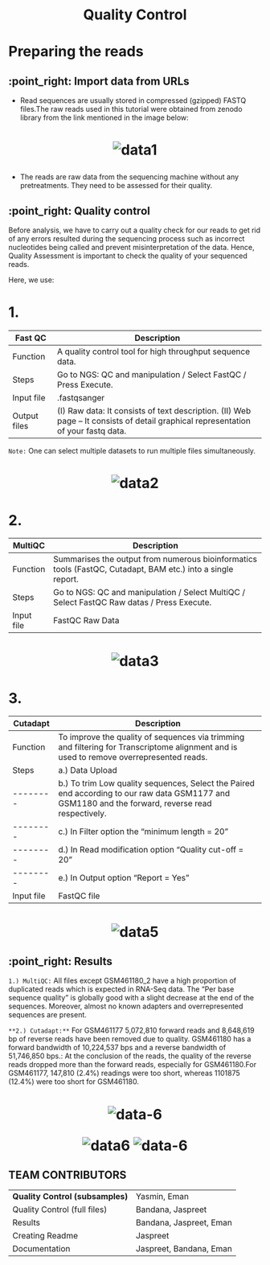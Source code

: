 <h1 align="center"> Quality Control </h1>

# Preparing the reads
<h2> :point_right: Import data from URLs </h2>

- Read sequences are usually stored in compressed (gzipped) FASTQ files.The raw reads used in this tutorial were obtained from zenodo library from the link mentioned in the image below:


<h1 align="center"> 
  
![data1](https://user-images.githubusercontent.com/57266535/130147539-53ee007c-000f-4431-9f98-624d21b70faa.png)
</h1>

- The reads are raw data from the sequencing machine without any pretreatments. They need to be assessed for their quality.

<h2> :point_right:	Quality control </h2>

   Before analysis, we have to carry out a quality check for our reads to get rid of any errors resulted during the sequencing process such as incorrect nucleotides being called and prevent misinterpretation of the data. Hence, Quality Assessment is important to check the quality of your sequenced reads.

 Here, we use:

# 1.

|**Fast QC** | Description |
|----------| ----------------------------------------------------------|
| Function | A quality control tool for high throughput sequence data. |
|  Steps | Go to NGS: QC and manipulation / Select FastQC / Press Execute.|
|  Input file| .fastqsanger |
|  Output files | (I) Raw data: It consists of text description. (II) Web page – It consists of detail graphical representation of your fastq data. |

```Note:``` One can select multiple datasets to run multiple files simultaneously.

<h1 align="center"> 
  
![data2](https://user-images.githubusercontent.com/57266535/130148312-ba648c91-1b63-4e58-bc02-37a4b610a474.png)
</h1>

# 2.

| **MultiQC** | Description |
|----------| ----------------------------------------------------------|
| Function | Summarises the output from numerous bioinformatics tools (FastQC, Cutadapt, BAM etc.) into a single report. |
|  Steps | Go to NGS: QC and manipulation / Select MultiQC / Select FastQC Raw datas / Press Execute.|
|  Input file| FastQC Raw Data |

<h1 align="center"> 
  
![data3](https://user-images.githubusercontent.com/57266535/130148318-178028ff-fe6b-48f2-bad6-5f4faac486aa.png)
</h1>

# 3.

| **Cutadapt** | Description |
|----------| ----------------------------------------------------------|
| Function | To improve the quality of sequences via trimming and filtering for Transcriptome alignment and is used to remove overrepresented reads.
|  Steps | a.) Data Upload |
|--------| b.) To trim Low quality sequences, Select the Paired end according to our raw data GSM1177 and GSM1180 and the forward, reverse read respectively.|
|--------| c.) In Filter option the “minimum length = 20”|
|--------| d.) In Read modification option “Quality cut-off = 20”|
|--------| e.) In Output option “Report = Yes”|
|  Input file| FastQC file |

<h1 align="center"> 
   
![data5](https://user-images.githubusercontent.com/57266535/130148319-2c116dea-c09a-492c-971f-67c6b6d1ff00.png)
</h1>

<h2> :point_right:	Results </h2> 

```1.) MultiQC:``` All files except GSM461180_2 have a high proportion of duplicated reads which is expected in RNA-Seq data. The “Per base sequence quality” is globally good with a slight decrease at the end of the sequences. Moreover, almost no known adapters and overrepresented sequences are present. </p>

```**2.) Cutadapt:**``` For GSM461177 5,072,810 forward reads and 8,648,619 bp of reverse reads have been removed due to quality. GSM461180 has a forward bandwidth of 10,224,537 bps and a reverse bandwidth of 51,746,850  bps.: At the conclusion of the reads, the quality of the reverse reads dropped more than the forward reads, especially for GSM461180.For GSM461177, 147,810 (2.4%) readings were too short, whereas 1101875 (12.4%) were too short for GSM461180.

<h1 align="center">   

![data-6](https://user-images.githubusercontent.com/57266535/130150826-e4c48041-8327-47df-a3f8-0a071a2bccf2.png)

![data6](https://user-images.githubusercontent.com/57266535/130153144-3aac5182-a5c5-4dff-8ca2-4644542d84c7.png)
![data-6](https://user-images.githubusercontent.com/57266535/130153081-61cfa7c7-43ac-480e-ad01-299541ae3c8c.png)
</h1>

<h2> TEAM CONTRIBUTORS </h2>
<table>
  <tr>
   <td><strong>Quality Control (subsamples)</strong>
   </td>
   <td>Yasmin, Eman
   </td>
  </tr>
  <tr>
   <td>Quality Control (full files)
   </td>
   <td> Bandana, Jaspreet
   </td>
  </tr>
  <tr>
   <td>Results
   </td>
   <td> Bandana, Jaspreet, Eman
   </td>
  </tr>
  <tr>
   <td>
Creating Readme


   </td>
   <td>Jaspreet
   </td>
  </tr>
  <tr>
   <td>
Documentation


   </td>
   <td>Jaspreet, Bandana, Eman
   </td>
  </tr>
</table>
